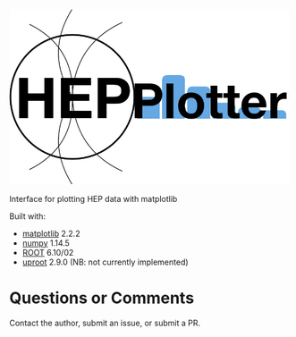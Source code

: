 <img src="data/logo.png" width="500">


Interface for plotting HEP data with matplotlib

Built with:
- [matplotlib](https://matplotlib.org/) 2.2.2
- [numpy](http://www.numpy.org/) 1.14.5
- [ROOT](https://root.cern.ch/) 6.10/02
- [uproot](https://github.com/scikit-hep/uproot) 2.9.0 (NB: not currently implemented)

# Questions or Comments

Contact the author, submit an issue, or submit a PR.
